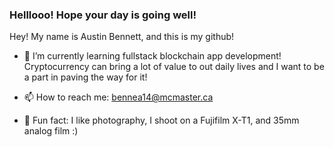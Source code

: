### Helllooo! Hope your day is going well!

Hey! My name is Austin Bennett, and this is my github!

- 🌱 I’m currently learning fullstack blockchain app development! Cryptocurrency can bring a lot of value to out daily lives and I want to be a part in paving the way for it!


- 📫 How to reach me: bennea14@mcmaster.ca
- 📸 Fun fact: I like photography, I shoot on a Fujifilm X-T1, and 35mm analog film :)

